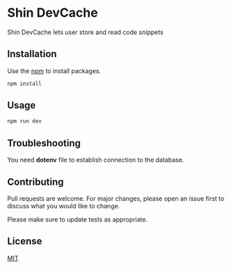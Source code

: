 # Shin DevCache

Shin DevCache lets user store and read code snippets

## Installation

Use the [npm](https://www.npmjs.com/) to install packages.

```bash
npm install
```

## Usage

```bash
npm run dev
```
## Troubleshooting

You need **dotenv** file to establish connection to the database. 

## Contributing
Pull requests are welcome. For major changes, please open an issue first to discuss what you would like to change.

Please make sure to update tests as appropriate.

## License
[MIT](https://choosealicense.com/licenses/mit/)